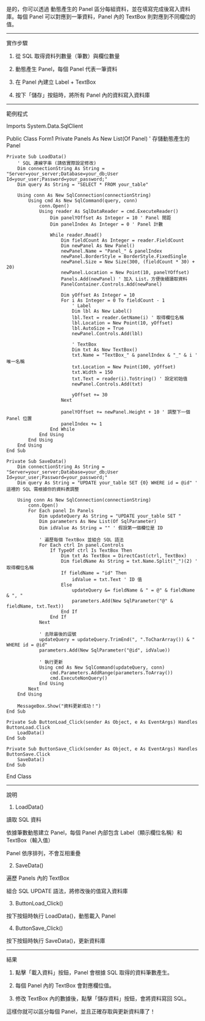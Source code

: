 是的，你可以透過 動態產生的 Panel 區分每組資料，並在填寫完成後寫入資料庫。每個 Panel 可以對應到一筆資料，Panel 內的 TextBox 則對應到不同欄位的值。


---

實作步驟

1. 從 SQL 取得資料列數量（筆數）與欄位數量


2. 動態產生 Panel，每個 Panel 代表一筆資料


3. 在 Panel 內建立 Label + TextBox


4. 按下「儲存」按鈕時，將所有 Panel 內的資料寫入資料庫




---

範例程式

Imports System.Data.SqlClient

Public Class Form1
    Private Panels As New List(Of Panel) ' 存儲動態產生的 Panel

    Private Sub LoadData()
        ' SQL 連線字串 (請依實際設定修改)
        Dim connectionString As String = "Server=your_server;Database=your_db;User Id=your_user;Password=your_password;"
        Dim query As String = "SELECT * FROM your_table"

        Using conn As New SqlConnection(connectionString)
            Using cmd As New SqlCommand(query, conn)
                conn.Open()
                Using reader As SqlDataReader = cmd.ExecuteReader()
                    Dim panelYOffset As Integer = 10 ' Panel 間距
                    Dim panelIndex As Integer = 0 ' Panel 計數
                    
                    While reader.Read()
                        Dim fieldCount As Integer = reader.FieldCount
                        Dim newPanel As New Panel()
                        newPanel.Name = "Panel_" & panelIndex
                        newPanel.BorderStyle = BorderStyle.FixedSingle
                        newPanel.Size = New Size(300, (fieldCount * 30) + 20)
                        newPanel.Location = New Point(10, panelYOffset)
                        Panels.Add(newPanel) ' 加入 List，方便後續讀取資料
                        PanelContainer.Controls.Add(newPanel)

                        Dim yOffset As Integer = 10
                        For i As Integer = 0 To fieldCount - 1
                            ' Label
                            Dim lbl As New Label()
                            lbl.Text = reader.GetName(i) ' 取得欄位名稱
                            lbl.Location = New Point(10, yOffset)
                            lbl.AutoSize = True
                            newPanel.Controls.Add(lbl)

                            ' TextBox
                            Dim txt As New TextBox()
                            txt.Name = "TextBox_" & panelIndex & "_" & i ' 唯一名稱
                            txt.Location = New Point(100, yOffset)
                            txt.Width = 150
                            txt.Text = reader(i).ToString() ' 設定初始值
                            newPanel.Controls.Add(txt)

                            yOffset += 30
                        Next

                        panelYOffset += newPanel.Height + 10 ' 調整下一個 Panel 位置
                        panelIndex += 1
                    End While
                End Using
            End Using
        End Using
    End Sub

    Private Sub SaveData()
        Dim connectionString As String = "Server=your_server;Database=your_db;User Id=your_user;Password=your_password;"
        Dim query As String = "UPDATE your_table SET {0} WHERE id = @id" ' 這裡的 SQL 需根據你的資料表調整

        Using conn As New SqlConnection(connectionString)
            conn.Open()
            For Each panel In Panels
                Dim updateQuery As String = "UPDATE your_table SET "
                Dim parameters As New List(Of SqlParameter)
                Dim idValue As String = "" ' 假設第一個欄位是 ID

                ' 遍歷每個 TextBox 並組合 SQL 語法
                For Each ctrl In panel.Controls
                    If TypeOf ctrl Is TextBox Then
                        Dim txt As TextBox = DirectCast(ctrl, TextBox)
                        Dim fieldName As String = txt.Name.Split("_")(2) ' 取得欄位名稱
                        If fieldName = "id" Then
                            idValue = txt.Text ' ID 值
                        Else
                            updateQuery &= fieldName & " = @" & fieldName & ", "
                            parameters.Add(New SqlParameter("@" & fieldName, txt.Text))
                        End If
                    End If
                Next

                ' 去除最後的逗號
                updateQuery = updateQuery.TrimEnd(", ".ToCharArray()) & " WHERE id = @id"
                parameters.Add(New SqlParameter("@id", idValue))

                ' 執行更新
                Using cmd As New SqlCommand(updateQuery, conn)
                    cmd.Parameters.AddRange(parameters.ToArray())
                    cmd.ExecuteNonQuery()
                End Using
            Next
        End Using

        MessageBox.Show("資料更新成功！")
    End Sub

    Private Sub ButtonLoad_Click(sender As Object, e As EventArgs) Handles ButtonLoad.Click
        LoadData()
    End Sub

    Private Sub ButtonSave_Click(sender As Object, e As EventArgs) Handles ButtonSave.Click
        SaveData()
    End Sub
End Class


---

說明

1. LoadData()

讀取 SQL 資料

依據筆數動態建立 Panel，每個 Panel 內部包含 Label（顯示欄位名稱）和 TextBox（輸入值）

Panel 依序排列，不會互相重疊



2. SaveData()

遍歷 Panels 內的 TextBox

組合 SQL UPDATE 語法，將修改後的值寫入資料庫



3. ButtonLoad_Click()

按下按鈕時執行 LoadData()，動態載入 Panel



4. ButtonSave_Click()

按下按鈕時執行 SaveData()，更新資料庫





---

結果

1. 點擊「載入資料」按鈕，Panel 會根據 SQL 取得的資料筆數產生。


2. 每個 Panel 內的 TextBox 會對應欄位值。


3. 修改 TextBox 內的數據後，點擊「儲存資料」按鈕，會將資料寫回 SQL。



這樣你就可以區分每個 Panel，並且正確存取與更新資料庫了！

